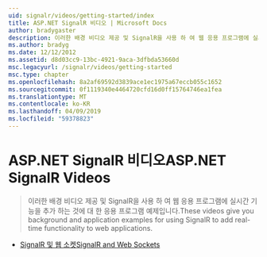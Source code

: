 ```yaml
---
uid: signalr/videos/getting-started/index
title: ASP.NET SignalR 비디오 | Microsoft Docs
author: bradygaster
description: 이러한 배경 비디오 제공 및 SignalR을 사용 하 여 웹 응용 프로그램에 실시간 기능을 추가 하는 것에 대 한 응용 프로그램 예제입니다.
ms.author: bradyg
ms.date: 12/12/2012
ms.assetid: d8d03cc9-13bc-4921-9aca-3dfbda53660d
msc.legacyurl: /signalr/videos/getting-started
msc.type: chapter
ms.openlocfilehash: 8a2af69592d3839ace1ec1975a67eccb055c1652
ms.sourcegitcommit: 0f1119340e4464720cfd16d0ff15764746ea1fea
ms.translationtype: MT
ms.contentlocale: ko-KR
ms.lasthandoff: 04/09/2019
ms.locfileid: "59378823"
---
```

# <a name="aspnet-signalr-videos"></a><span data-ttu-id="9b457-103">ASP.NET SignalR 비디오</span><span class="sxs-lookup"><span data-stu-id="9b457-103">ASP.NET SignalR Videos</span></span>

> <span data-ttu-id="9b457-104">이러한 배경 비디오 제공 및 SignalR을 사용 하 여 웹 응용 프로그램에 실시간 기능을 추가 하는 것에 대 한 응용 프로그램 예제입니다.</span><span class="sxs-lookup"><span data-stu-id="9b457-104">These videos give you background and application examples for using SignalR to add real-time functionality to web applications.</span></span>


- [<span data-ttu-id="9b457-105">SignalR 및 웹 소켓</span><span class="sxs-lookup"><span data-stu-id="9b457-105">SignalR and Web Sockets</span></span>](signalr-and-web-sockets.md)
